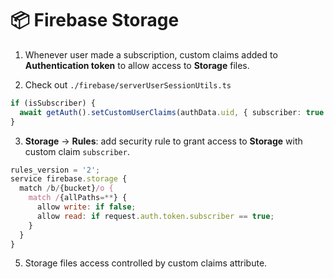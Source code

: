 # 📦 Firebase Storage

1. Whenever user made a subscription, custom claims added to **Authentication token** to allow access to **Storage** files.

2. Check out `./firebase/serverUserSessionUtils.ts`

```typescript
if (isSubscriber) {
  await getAuth().setCustomUserClaims(authData.uid, { subscriber: true });
}
```

3. **Storage** -> **Rules**: add security rule to grant access to **Storage** with custom claim `subscriber`.

```javascript
rules_version = '2';
service firebase.storage {
  match /b/{bucket}/o {
    match /{allPaths=**} {
      allow write: if false;
      allow read: if request.auth.token.subscriber == true;
    }
  }
}
```

5. Storage files access controlled by custom claims attribute.

